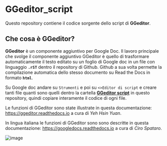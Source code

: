 # GGeditor_script

Questo repository contiene il codice sorgente dello script di **GGeditor**.

## Che cosa è GGeditor?

**GGeditor** è un componente aggiuntivo per Google Doc. Il lavoro principale che svolge il componente aggiuntivo GGeditor è quello di trasformare automaticamente il testo editato su un foglio di Google doc in un file con linguaggio **``.rST``** dentro il repository di Github. Github a sua volta permette la compilazione automatica dello stesso documento su Read the Docs in formato **``html``**. 

Su Google doc andare su ``Strumenti`` e poi su ``<>Editor di script`` e creare tanti file quanti sono quelli dentro la cartella [**GGeditor script**](https://github.com/cirospat/GGeditor_script/tree/master/GGeditor%20script) in questo repository, quindi copiare interamente il codice di ogni file.

Le funzioni di GGeditor sono state illustrate in questa documentazione: https://ggeditor.readthedocs.io a cura di *Yeh Hsin Yuan*.

In lingua italiana le funzioni di GGeditor sono sono descritte in questa documentazione: https://googledocs.readthedocs.io a cura di *Ciro Spataro*.

![image](https://ggeditor.readthedocs.io/en/latest/_images/index_1.png)
